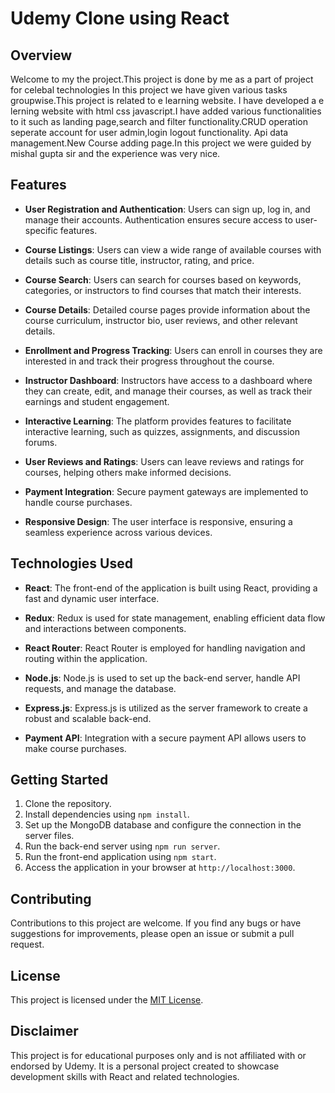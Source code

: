 # Udemy Clone using React

## Overview

Welcome to my the project.This project is done by me as a part of project for celebal technologies In this project we have given various tasks groupwise.This project is related to e learning website. I have developed a e lerning website with html css javascript.I have added various functionalities to it such as landing page,search and filter functionality.CRUD operation seperate account for user admin,login logout functionality. Api data management.New Course adding page.In this project we were guided by   mishal gupta sir and the experience was very nice. 

## Features

- **User Registration and Authentication**: Users can sign up, log in, and manage their accounts. Authentication ensures secure access to user-specific features.

- **Course Listings**: Users can view a wide range of available courses with details such as course title, instructor, rating, and price.

- **Course Search**: Users can search for courses based on keywords, categories, or instructors to find courses that match their interests.

- **Course Details**: Detailed course pages provide information about the course curriculum, instructor bio, user reviews, and other relevant details.

- **Enrollment and Progress Tracking**: Users can enroll in courses they are interested in and track their progress throughout the course.

- **Instructor Dashboard**: Instructors have access to a dashboard where they can create, edit, and manage their courses, as well as track their earnings and student engagement.

- **Interactive Learning**: The platform provides features to facilitate interactive learning, such as quizzes, assignments, and discussion forums.

- **User Reviews and Ratings**: Users can leave reviews and ratings for courses, helping others make informed decisions.

- **Payment Integration**: Secure payment gateways are implemented to handle course purchases.

- **Responsive Design**: The user interface is responsive, ensuring a seamless experience across various devices.

## Technologies Used

- **React**: The front-end of the application is built using React, providing a fast and dynamic user interface.

- **Redux**: Redux is used for state management, enabling efficient data flow and interactions between components.

- **React Router**: React Router is employed for handling navigation and routing within the application.

- **Node.js**: Node.js is used to set up the back-end server, handle API requests, and manage the database.

- **Express.js**: Express.js is utilized as the server framework to create a robust and scalable back-end.

- **Payment API**: Integration with a secure payment API allows users to make course purchases.

## Getting Started

1. Clone the repository.
2. Install dependencies using `npm install`.
3. Set up the MongoDB database and configure the connection in the server files.
4. Run the back-end server using `npm run server`.
5. Run the front-end application using `npm start`.
6. Access the application in your browser at `http://localhost:3000`.

## Contributing

Contributions to this project are welcome. If you find any bugs or have suggestions for improvements, please open an issue or submit a pull request.

## License

This project is licensed under the [MIT License](link-to-license).

## Disclaimer

This project is for educational purposes only and is not affiliated with or endorsed by Udemy. It is a personal project created to showcase development skills with React and related technologies.




























